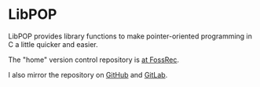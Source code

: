 # LibPOP

LibPOP provides library functions to make pointer-oriented programming in C a
little quicker and easier.

The "home" version control repository is [at FossRec][popfr].

I also mirror the repository on [GitHub][popgh] and [GitLab][popgl].

[popfr]: https://fossrec.com/u/apotheon/libpop
[popgh]: https://github.com/apotheon/libpop
[popgl]: https://gitlab.com/apotheon/libpop
